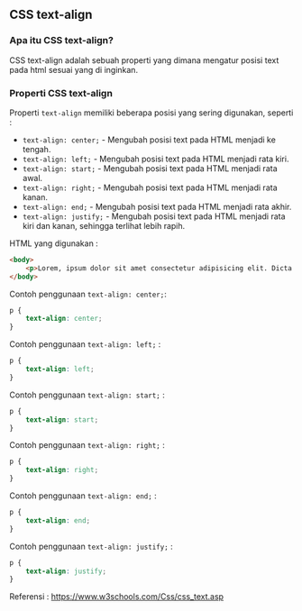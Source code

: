 ## CSS text-align

### Apa itu CSS text-align?

CSS text-align adalah sebuah properti yang dimana mengatur posisi text pada html sesuai yang di inginkan.

### Properti CSS text-align
Properti `text-align` memiliki beberapa posisi yang sering digunakan, seperti :
- `text-align: center;`  - Mengubah posisi text pada HTML menjadi ke tengah.
- `text-align: left;`    - Mengubah posisi text pada HTML menjadi rata kiri.
- `text-align: start;`   - Mengubah posisi text pada HTML menjadi rata awal.
- `text-align: right;`   - Mengubah posisi text pada HTML menjadi rata kanan.
- `text-align: end;`     - Mengubah posisi text pada HTML menjadi rata akhir.
- `text-align: justify;` - Mengubah posisi text pada HTML menjadi rata kiri dan kanan, sehingga terlihat lebih rapih.

HTML yang digunakan :
```html
<body>
    <p>Lorem, ipsum dolor sit amet consectetur adipisicing elit. Dicta fugiat ducimus soluta impedit! Magni nisi fugiat similique blanditiis, tempore voluptates quibusdam perspiciatis iusto tenetur commodi amet sunt dolores sit libero.</p>
</body>
```

Contoh penggunaan `text-align: center;`:
```css
p {
    text-align: center;
}
```

Contoh penggunaan `text-align: left;` :
```css
p {
    text-align: left;
}
```

Contoh penggunaan `text-align: start;` :
```css
p {
    text-align: start;
}
```

Contoh penggunaan `text-align: right;` :
```css
p {
    text-align: right;
}
```

Contoh penggunaan `text-align: end;` :
```css
p {
    text-align: end;
}
```

Contoh penggunaan `text-align: justify;` :
```css
p {
    text-align: justify;
}
```

Referensi : https://www.w3schools.com/Css/css_text.asp
